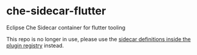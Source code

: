# che-sidecar-flutter

Eclipse Che Sidecar container for flutter tooling

This repo is no longer in use, please use the [sidecar definitions inside the plugin registry](https://github.com/eclipse/che-plugin-registry/tree/master/sidecars) instead.

